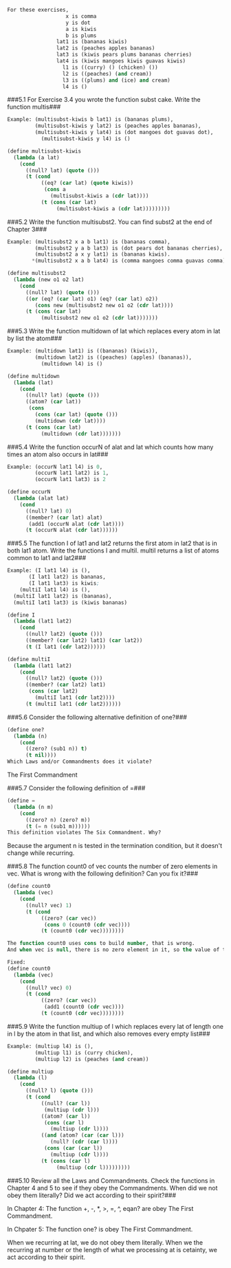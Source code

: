 ```lisp
For these exercises,
                   x is comma
                   y is dot
                   a is kiwis
                   b is plums
                lat1 is (bananas kiwis)
                lat2 is (peaches apples bananas)
                lat3 is (kiwis pears plums bananas cherries)
                lat4 is (kiwis mangoes kiwis guavas kiwis)
                  l1 is ((curry) () (chicken) ())
                  l2 is ((peaches) (and cream))
                  l3 is ((plums) and (ice) and cream)
                  l4 is ()
```

###5.1 For Exercise 3.4 you wrote the function subst cake. Write the function multis###
```lisp
Example: (multisubst-kiwis b lat1) is (bananas plums),
         (multisubst-kiwis y lat2) is (peaches apples bananas),
         (multisubst-kiwis y lat4) is (dot mangoes dot guavas dot),
           (multisubst-kiwis y l4) is ()
```
```lisp
(define multisubst-kiwis
  (lambda (a lat)
    (cond
      ((null? lat) (quote ()))
      (t (cond
           ((eq? (car lat) (quote kiwis))
            (cons a
              (multisubst-kiwis a (cdr lat))))
           (t (cons (car lat)
                (multisubst-kiwis a (cdr lat)))))))))
```

###5.2 Write the function multisubst2. You can find subst2 at the end of Chapter 3###
```lisp
Example: (multisubst2 x a b lat1) is (bananas comma),
         (multisubst2 y a b lat3) is (dot pears dot bananas cherries),
         (multisubst2 a x y lat1) is (bananas kiwis).
        *(multisubst2 x a b lat4) is (comma mangoes comma guavas comma)
```
```lisp
(define multisubst2
  (lambda (new o1 o2 lat)
    (cond
      ((null? lat) (quote ()))
      ((or (eq? (car lat) o1) (eq? (car lat) o2))
         (cons new (multisubst2 new o1 o2 (cdr lat))))
      (t (cons (car lat)
           (multisubst2 new o1 o2 (cdr lat)))))))
```

###5.3 Write the function multidown of lat which replaces every atom in lat by list the atom###
```lisp
Example: (multidown lat1) is ((bananas) (kiwis)),
         (multidown lat2) is ((peaches) (apples) (bananas)),
           (multidown l4) is ()
```
```lisp
(define multidown
  (lambda (lat)
    (cond
      ((null? lat) (quote ()))
      ((atom? (car lat))
       (cons
         (cons (car lat) (quote ()))
         (multidown (cdr lat))))
      (t (cons (car lat)
           (multidown (cdr lat)))))))
```

###5.4 Write the function occurN of alat and lat which counts how many times an atom also occurs in lat###
```lisp
Example: (occurN lat1 l4) is 0,
         (occurN lat1 lat2) is 1,
         (occurN lat1 lat3) is 2
```
```lisp
(define occurN
  (lambda (alat lat)
    (cond
      ((null? lat) 0)
      ((member? (car lat) alat)
       (add1 (occurN alat (cdr lat))))
      (t (occurN alat (cdr lat))))))
```

###5.5 The function I of lat1 and lat2 returns the first atom in lat2 that is in both lat1 atom. Write the functions I and multiI. multiI returns a list of atoms common to lat1 and lat2###
```lisp
Example: (I lat1 l4) is (),
       (I lat1 lat2) is bananas,
       (I lat1 lat3) is kiwis;
    (multiI lat1 l4) is (),
  (multiI lat1 lat2) is (bananas),
  (multiI lat1 lat3) is (kiwis bananas)
```
```lisp
(define I
  (lambda (lat1 lat2)
    (cond
      ((null? lat2) (quote ()))
      ((member? (car lat2) lat1) (car lat2))
      (t (I lat1 (cdr lat2))))))

(define multiI
  (lambda (lat1 lat2)
    (cond
      ((null? lat2) (quote ()))
      ((member? (car lat2) lat1)
       (cons (car lat2)
         (multiI lat1 (cdr lat2))))
      (t (multiI lat1 (cdr lat2))))))
```

###5.6 Consider the following alternative definition of one?###
```lisp
(define one?
  (lambda (n)
    (cond
      ((zero? (sub1 n)) t)
      (t nil))))
Which Laws and/or Commandments does it violate?
```

The First Commandment

###5.7 Consider the following definition of =###
```lisp
(define =
  (lambda (n m)
    (cond
      ((zero? n) (zero? m))
      (t (= n (sub1 m))))))
This definition violates The Six Commandment. Why?
```
Because the argument n is tested in the termination condition, but it doesn't change while recurring.

###5.8 The function count0 of vec counts the number of zero elements in vec. What is wrong with the following definition? Can you fix it?###
```lisp
(define count0
  (lambda (vec)
    (cond
      ((null? vec) 1)
      (t (cond
           ((zero? (car vec))
            (cons 0 (count0 (cdr vec))))
           (t (count0 (cdr vec))))))))
```
```lisp
The function count0 uses cons to build number, that is wrong.
And when vec is null, there is no zero element in it, so the value of terminating line should be 0.

Fixed:
(define count0
  (lambda (vec)
    (cond
      ((null? vec) 0)
      (t (cond
           ((zero? (car vec))
            (add1 (count0 (cdr vec))))
           (t (count0 (cdr vec))))))))
```

###5.9 Write the function multiup of l which replaces every lat of length one in l by the atom in that list, and which also removes every empty list###
```lisp
Example: (multiup l4) is (),
         (multiup l1) is (curry chicken),
         (multiup l2) is (peaches (and cream))
```
```lisp
(define multiup
  (lambda (l)
    (cond
      ((null? l) (quote ()))
      (t (cond
           ((null? (car l))
            (multiup (cdr l)))
           ((atom? (car l))
            (cons (car l)
              (multiup (cdr l))))
           ((and (atom? (car (car l)))
              (null? (cdr (car l))))
            (cons (car (car l))
              (multiup (cdr l))))
           (t (cons (car l)
                (multiup (cdr l)))))))))
```

###5.10 Review all the Laws and Commandments. Check the functions in Chapter 4 and 5 to see if they obey the Commandments. When did we not obey them literally? Did we act according to their spirit?###

In Chapter 4:
The function +, -, *, >, =, ^, eqan? are obey The First Commandment.

In Chpater 5:
The function one? is obey The First Commandment.

When we recurring at lat, we do not obey them literally.
When we the recurring at number or the length of what we processing at is cetainty, we act according to their spirit.
